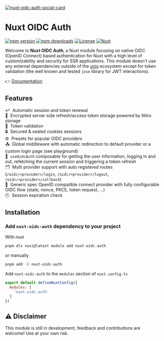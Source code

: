 [![nuxt-oidc-auth-social-card](https://github.com/itpropro/nuxt-oidc-auth/assets/15030951/41173d50-afd4-4d1e-8cd0-e377d7f7effc)](https://nuxt.com/modules/nuxt-oidc-auth)

# Nuxt OIDC Auth

[![npm version][npm-version-src]][npm-version-href]
[![npm downloads][npm-downloads-src]][npm-downloads-href]
[![License][license-src]][license-href]
[![Nuxt][nuxt-src]][nuxt-href]

Welcome to __Nuxt OIDC Auth__, a Nuxt module focusing on native OIDC (OpenID Connect) based authentication for Nuxt with a high level of customizability and security for SSR applications.
This module doesn't use any external dependencies outside of the [unjs](https://unjs.io/) ecosystem except for token validation (the well known and tested `jose` library for JWT interactions).

👉 [Documentation](https://nuxtoidc.cloud/)

## Features

↩️&nbsp; Automatic session and token renewal<br>
💾&nbsp; Encrypted server side refresh/access token storage powered by Nitro storage<br>
🔑&nbsp; Token validation<br>
🔒&nbsp; Secured & sealed cookies sessions<br>
⚙️&nbsp; Presets for popular OIDC providers<br>
📤&nbsp; Global middleware with automatic redirection to default provider or a custom login page (see playground)<br>
👤&nbsp; `useOidcAuth` composable for getting the user information, logging in and out, refetching the current session and triggering a token refresh<br>
🗂️&nbsp; Multi provider support with auto registered routes (`/oidc/<provider>/login`, `/oidc/<provider>/logout`, `/oidc/<provider>/callback`)<br>
📝&nbsp; Generic spec OpenID compatible connect provider with fully configurable OIDC flow (state, nonce, PKCE, token request, ...)<br>
🕙&nbsp; Session expiration check<br>

## Installation

### Add `nuxt-oidc-auth` dependency to your project

With nuxi

```bash
pnpm dlx nuxi@latest module add nuxt-oidc-auth
```

or manually

```bash
pnpm add -D nuxt-oidc-auth
```

Add `nuxt-oidc-auth` to the `modules` section of `nuxt.config.ts`

```js
export default defineNuxtConfig({
  modules: [
    'nuxt-oidc-auth'
  ]
})
```

## ⚠️ Disclaimer

This module is still in development, feedback and contributions are welcome! Use at your own risk.

<!-- Badges -->
[npm-version-src]: https://img.shields.io/npm/v/nuxt-oidc-auth?labelColor=18181B&color=28CF8D
[npm-version-href]: https://npmjs.com/package/nuxt-oidc-auth

[npm-downloads-src]: https://img.shields.io/npm/dm/nuxt-oidc-auth?labelColor=18181B&color=28CF8D
[npm-downloads-href]: https://npmjs.com/package/nuxt-oidc-auth

[license-src]: https://img.shields.io/npm/l/nuxt-oidc-auth?labelColor=18181B&color=28CF8D
[license-href]: https://npmjs.com/package/nuxt-oidc-auth

[nuxt-src]: https://img.shields.io/badge/Nuxt-18181B?logo=nuxt.js
[nuxt-href]: https://nuxt.com
